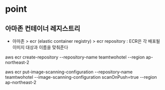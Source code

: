 # point

## 아마존 컨테이너 레지스트리
  - 아마존 > ecr (elastic container registry) > ecr repository : ECR은 각 배포될 이미지 대상과 이름을 맞춰준다

aws ecr create-repository --repository-name teamtwohotel --region ap-northeast-2

aws ecr put-image-scanning-configuration --repository-name teamtwohotel --image-scanning-configuration scanOnPush=true --region ap-northeast-2




